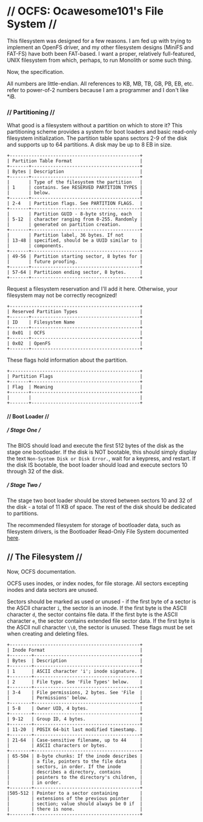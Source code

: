 # // OCFS: Ocawesome101's File System //

This filesystem was designed for a few reasons. I am fed up with trying to implement an OpenFS driver, and my other filesystem designs (MiniFS and FAT-FS) have both been FAT-based. I want a proper, relatively full-featured, UNIX filesystem from which, perhaps, to run Monolith or some such thing.

Now, the specification.

All numbers are little-endian. All references to KB, MB, TB, GB, PB, EB, etc. refer to power-of-2 numbers because I am a programmer and I don't like \*iB.

### // Partitioning //
What good is a filesystem without a partition on which to store it? This partitioning scheme provides a system for boot loaders and basic read-only filesystem initialization. The partition table spans sectors 2-9 of the disk and supports up to 64 partitions. A disk may be up to 8 EB in size.

```
+------------------------------------------------+
| Partition Table Format                         |
+-------+----------------------------------------+
| Bytes | Description                            |
+-------+----------------------------------------+
|       | Type of the filesystem the partition   |
| 1     | contains. See RESERVED PARTITION TYPES |
|       | below.                                 |
+-------+----------------------------------------+
| 2-4   | Partition flags. See PARTITION FLAGS.  |
+-------+----------------------------------------+
|       | Partition GUID - 8-byte string, each   |
| 5-12  | character ranging from 0-255. Randomly |
|       | generated on partition creation.       |
+-------+----------------------------------------+
|       | Partition label, 36 bytes. If not      |
| 13-48 | specified, should be a UUID similar to |
|       | components.                            |
+-------+----------------------------------------+
| 49-56 | Partition starting sector, 8 bytes for |
|       | future proofing.                       |
+-------+----------------------------------------+
| 57-64 | Partitioon ending sector, 8 bytes.     |
+-------+----------------------------------------+
```

Request a filesystem reservation and I'll add it here. Otherwise, your filesystem may not be correctly recognized!
```
+------------------------------------------------+
| Reserved Partition Types                       |
+-------+----------------------------------------+
| ID    | Filesystem Name                        |
+-------+----------------------------------------+
| 0x01  | OCFS                                   |
+-------+----------------------------------------+
| 0x02  | OpenFS                                 |
+-------+----------------------------------------+
```

These flags hold information about the partition.
```
+------------------------------------------------+
| Partition Flags                                |
+-------+----------------------------------------+
| Flag  | Meaning                                |
+-------+----------------------------------------+
|       |                                        |
+-------+----------------------------------------+
```

#### // Boot Loader //

##### / Stage One /
The BIOS should load and execute the first 512 bytes of the disk as the stage one bootloader. If the disk is NOT bootable, this should simply display the text `Non-System Disk or Disk Error.`, wait for a keypress, and restart. If the disk IS bootable, the boot loader should load and execute sectors 10 through 32 of the disk.

##### / Stage Two /
The stage two boot loader should be stored between sectors 10 and 32 of the disk - a total of 11 KB of space. The rest of the disk should be dedicated to partitions.

The recommended filesystem for storage of bootloader data, such as filesystem drivers, is the Bootloader Read-Only File System documented [here](https://ocfs.github.io/brofs).

## // The Filesystem //

Now, OCFS documentation.

OCFS uses inodes, or index nodes, for file storage. All sectors excepting inodes and data sectors are unused.

Sectors should be marked as used or unused - if the first byte of a sector is the ASCII character `i`, the sector is an inode. If the first byte is the ASCII character `d`, the sector contains file data. If the first byte is the ASCII character `e`, the sector contains extended file sector data. If the first byte is the ASCII null character `\\0`, the sector is unused. These flags must be set when creating and deleting files.

```
+------------------------------------------------+
| Inode Format                                   |
+--------+---------------------------------------+
| Bytes  | Description                           |
+--------+---------------------------------------+
| 1      | ASCII character 'i'; inode signature. |
+--------+---------------------------------------+
| 2      | File type. See 'File Types' below.    |
+--------+---------------------------------------+
| 3-4    | File permissions, 2 bytes. See 'File  |
|        | Permissions' below.                   |
+--------+---------------------------------------+
| 5-8    | Owner UID, 4 bytes.                   |
+--------+---------------------------------------+
| 9-12   | Group ID, 4 bytes.                    |
+--------+---------------------------------------+
| 11-20  | POSIX 64-bit last modified timestamp. |
+--------+---------------------------------------+
| 21-64  | Case-sensitive filename, up to 44     |
|        | ASCII characters or bytes.            |
+--------+---------------------------------------+
| 65-504 | 8-byte chunks: If the inode describes |
|        | a file, pointers to the file data     |
|        | sectors, in order. If the inode       |
|        | describes a directory, contains       |
|        | pointers to the directory's children, |
|        | in order.                             |
+--------+---------------------------------------+
|505-512 | Pointer to a sector containing        |
|        | extensions of the previous pointer    |
|        | section; value should always be 0 if  |
|        | there is none.                        |
+--------+---------------------------------------+
```
